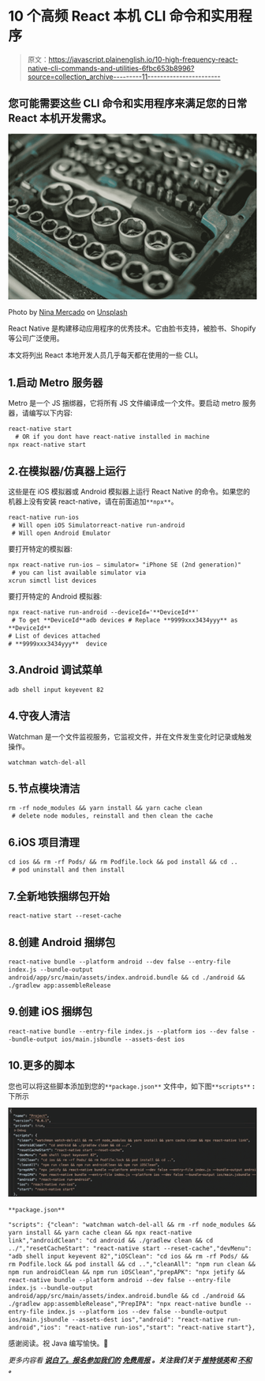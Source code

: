 # 10 个高频 React 本机 CLI 命令和实用程序

> 原文：<https://javascript.plainenglish.io/10-high-frequency-react-native-cli-commands-and-utilities-6fbc653b8996?source=collection_archive---------11----------------------->

## 您可能需要这些 CLI 命令和实用程序来满足您的日常 React 本机开发需求。

![](img/e98022f8fca3dc35dde4659a0450831d.png)

Photo by [Nina Mercado](https://unsplash.com/@nina_mercado?utm_source=medium&utm_medium=referral) on [Unsplash](https://unsplash.com?utm_source=medium&utm_medium=referral)

React Native 是构建移动应用程序的优秀技术。它由脸书支持，被脸书、Shopify 等公司广泛使用。

本文将列出 React 本地开发人员几乎每天都在使用的一些 CLI。

## 1.启动 Metro 服务器

Metro 是一个 JS 捆绑器，它将所有 JS 文件编译成一个文件。要启动 metro 服务器，请编写以下内容:

```
react-native start
  # OR if you dont have react-native installed in machine
npx react-native start
```

## 2.在模拟器/仿真器上运行

这些是在 iOS 模拟器或 Android 模拟器上运行 React Native 的命令。如果您的机器上没有安装 react-native，请在前面追加`**npx**`。

```
react-native run-ios 
 # Will open iOS Simulatorreact-native run-android 
 # Will open Android Emulator
```

要打开特定的模拟器:

```
npx react-native run-ios — simulator= "iPhone SE (2nd generation)"
 # you can list available simulator via
xcrun simctl list devices
```

要打开特定的 Android 模拟器:

```
npx react-native run-android --deviceId='**DeviceId**'
 # To get **DeviceId**adb devices # Replace **9999xxx3434yyy** as **DeviceId**
# List of devices attached
# **9999xxx3434yyy**  device
```

## 3.Android 调试菜单

```
adb shell input keyevent 82
```

## 4.守夜人清洁

Watchman 是一个文件监视服务，它监视文件，并在文件发生变化时记录或触发操作。

```
watchman watch-del-all
```

## 5.节点模块清洁

```
rm -rf node_modules && yarn install && yarn cache clean
 # delete node modules, reinstall and then clean the cache
```

## 6.iOS 项目清理

```
cd ios && rm -rf Pods/ && rm Podfile.lock && pod install && cd ..
 # pod uninstall and then install
```

## 7.全新地铁捆绑包开始

```
react-native start --reset-cache
```

## 8.创建 Android 捆绑包

```
react-native bundle --platform android --dev false --entry-file index.js --bundle-output android/app/src/main/assets/index.android.bundle && cd ./android && ./gradlew app:assembleRelease
```

## 9.创建 iOS 捆绑包

```
react-native bundle --entry-file index.js --platform ios --dev false --bundle-output ios/main.jsbundle --assets-dest ios
```

## 10.更多的脚本

您也可以将这些脚本添加到您的`**package.json**` 文件中，如下图`**scripts**` **:** 下所示

![](img/d9336570d7f855f902e3b60af7af75ae.png)

`**package.json**`

```
"scripts": {"clean": "watchman watch-del-all && rm -rf node_modules && yarn install && yarn cache clean && npx react-native link","androidClean": "cd android && ./gradlew clean && cd ../","resetCacheStart": "react-native start --reset-cache","devMenu": "adb shell input keyevent 82","iOSClean": "cd ios && rm -rf Pods/ && rm Podfile.lock && pod install && cd ..","cleanAll": "npm run clean && npm run androidClean && npm run iOSClean","prepAPK": "npx jetify && react-native bundle --platform android --dev false --entry-file index.js --bundle-output android/app/src/main/assets/index.android.bundle && cd ./android && ./gradlew app:assembleRelease","PrepIPA": "npx react-native bundle --entry-file index.js --platform ios --dev false --bundle-output ios/main.jsbundle --assets-dest ios","android": "react-native run-android","ios": "react-native run-ios","start": "react-native start"},
```

感谢阅读。祝 Java 编写愉快。🍻

*更多内容看* [***说白了。报名参加我们的***](https://plainenglish.io/) **[***免费周报***](http://newsletter.plainenglish.io/) *。关注我们关于* [***推特***](https://twitter.com/inPlainEngHQ)[***领英***](https://www.linkedin.com/company/inplainenglish/)**和* [***不和***](https://discord.gg/GtDtUAvyhW) *。****